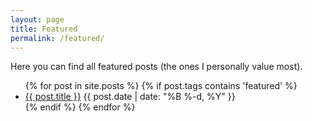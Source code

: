 ```yaml
---
layout: page
title: Featured
permalink: /featured/
---
```


Here you can find all featured posts (the ones I personally value most).

<ul>
{% for post in site.posts %}
  {% if post.tags contains 'featured' %}
  <li>
    <a href="{{ post.url }}">{{ post.title }}</a>
    <span class="date">{{ post.date | date: "%B %-d, %Y"  }}</span>
  </li>
  {% endif %}
{% endfor %}
</ul>
